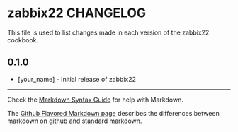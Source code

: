 zabbix22 CHANGELOG
==================

This file is used to list changes made in each version of the zabbix22 cookbook.

0.1.0
-----
- [your_name] - Initial release of zabbix22

- - -
Check the [Markdown Syntax Guide](http://daringfireball.net/projects/markdown/syntax) for help with Markdown.

The [Github Flavored Markdown page](http://github.github.com/github-flavored-markdown/) describes the differences between markdown on github and standard markdown.
